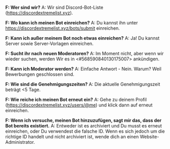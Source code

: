 **F: Wer sind wir?**
A: Wir sind Discord-Bot-Liste (<https://discordextremelist.xyz>).

**F: Wo kann ich meinen Bot einreichen?**
A: Du kannst ihn unter <https://discordextremelist.xyz/bots/submit> einreichen.

**F: Kann ich außer meinem Bot noch etwas einreichen?**
A: Ja! Du kannst Server sowie Server-Vorlagen einreichen.

**F: Sucht ihr nach neuen Moderatoren?**
A: Im Moment nicht, aber wenn wir wieder suchen, werden Wir es in <#568590840130175007> ankündigen.

**F: Kann ich Moderator werden?**
A: Einfache Antwort - Nein. Warum? Weil Bewerbungen geschlossen sind.

**F: Wie sind die Genehmigungszeiten?**
A: Die aktuelle Genehmigungszeit beträgt <5 Tage.

**F: Wie reiche ich meinen Bot erneut ein?**
A: Gehe zu deinem Profil (<https://discordextremelist.xyz/users/@me>) und klick dann auf erneut einreichen.

**F: Wenn ich versuche, meinen Bot hinzuzufügen, sagt mir das, dass der Bot bereits existiert.**
A: Entweder ist es archiviert und Du musst es erneut einreichen, oder Du verwendest die falsche ID. Wenn es sich jedoch um die richtige ID handelt und nicht archiviert ist, wende dich an einen Website-Administrator.